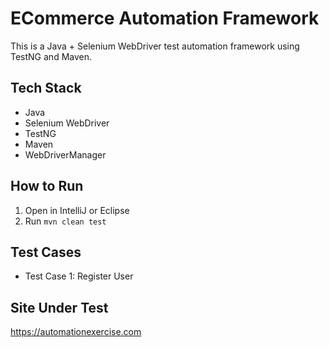 # ECommerce Automation Framework

This is a Java + Selenium WebDriver test automation framework using TestNG and Maven.

## Tech Stack
- Java
- Selenium WebDriver
- TestNG
- Maven
- WebDriverManager

## How to Run
1. Open in IntelliJ or Eclipse
2. Run `mvn clean test`

## Test Cases
- Test Case 1: Register User

## Site Under Test
https://automationexercise.com
